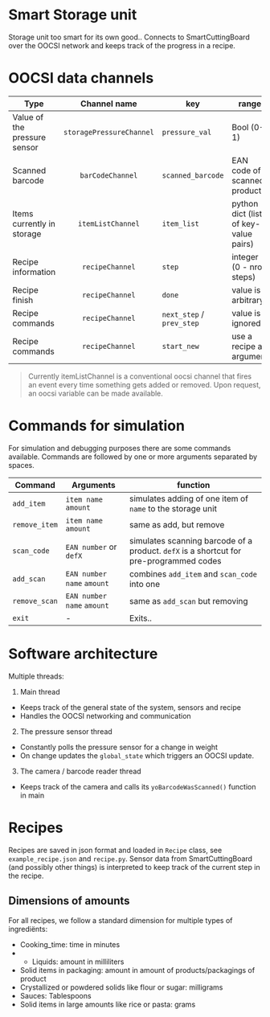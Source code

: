 # Smart Storage unit

Storage unit too smart for its own good..
Connects to SmartCuttingBoard over the OOCSI network and keeps track of the progress in a recipe.

# OOCSI data channels

| Type	 | Channel name	 | key | range |
| --- 	 | :---: 		 | --- | --- |
| Value of the pressure sensor | `storagePressureChannel` | `pressure_val` | Bool (0-1) |
| Scanned barcode | `barCodeChannel` | `scanned_barcode` | EAN code of scanned products |
| Items currently in storage | `itemListChannel` | `item_list` | python dict (list of key-value pairs) |
| Recipe information | `recipeChannel` | `step` | integer (0 - nrof steps) |
| Recipe finish | `recipeChannel` | `done` | value is arbitrary |
| Recipe commands 	| `recipeChannel` | `next_step` / `prev_step` | value is ignored |	
| Recipe commands	| `recipeChannel` | `start_new` | use a recipe as argument |

> Currently itemListChannel is a conventional oocsi channel that fires an event every time something gets added or removed. Upon request, an oocsi variable can be made available.

# Commands for simulation

For simulation and debugging purposes there are some commands available. Commands are followed by one or more arguments separated by spaces.

| Command | Arguments | function | 
| --- | --- | --- |
| `add_item` | `item name` `amount` | simulates adding of one item of `name` to the storage unit |
| `remove_item` | `item name` `amount` | same as add, but remove |
| `scan_code` | `EAN number` or `defX` | simulates scanning barcode of a product. `defX` is a shortcut for pre-programmed codes |
| `add_scan` | `EAN number` `name` `amount` | combines `add_item` and `scan_code` into one |
| `remove_scan` | `EAN number` `name` `amount` | same as `add_scan`  but removing |
| `exit` | - | Exits..

# Software architecture

Multiple threads:

1. Main thread
  * Keeps track of the general state of the system, sensors and recipe
  * Handles the OOCSI networking and communication
2. The pressure sensor thread
  * Constantly polls the pressure sensor for a change in weight
  * On change updates the `global_state` which triggers an OOCSI update.
3. The camera / barcode reader thread
  * Keeps track of the camera and calls its `yoBarcodeWasScanned()` function in main

# Recipes

Recipes are saved in json format and loaded in `Recipe` class, see `example_recipe.json` and `recipe.py`. Sensor data from SmartCuttingBoard (and possibly other things) is interpreted to keep track of the current step in the recipe.

## Dimensions of amounts

For all recipes, we follow a standard dimension for multiple types of ingrediënts:

* Cooking_time: time in minutes
* * Liquids: amount in milliliters
* Solid items in packaging: amount in amount of products/packagings of product
* Crystallized or powdered solids like flour or sugar: milligrams
* Sauces: Tablespoons
* Solid items in large amounts like rice or pasta: grams

